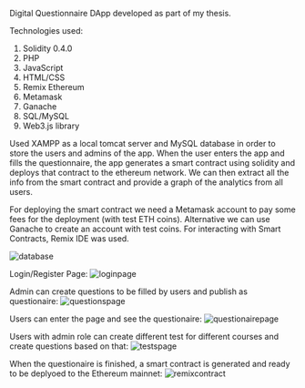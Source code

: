 Digital Questionnaire DApp developed as part of my thesis. 

Technologies used: 

  1. Solidity 0.4.0
  2. PHP
  3. JavaScript
  4. HTML/CSS
  5. Remix Ethereum
  6. Metamask
  7. Ganache
  8. SQL/MySQL
  9. Web3.js library

Used XAMPP as a local tomcat server and MySQL database in order to store the users and admins of the app. When the user enters the app and fills the questionnaire, the app generates a smart contract using solidity and deploys that contract to the ethereum network.
We can then extract all the info from the smart contract and provide a graph of the analytics from all users.

For deploying the smart contract we need a Metamask account to pay some fees for the deployment (with test ETH coins). Alternative we can use Ganache to create an account with test coins.
For interacting with Smart Contracts, Remix IDE was used.


![database](https://github.com/savvaserm/Digital-Questionnaire-Dapp/assets/39909089/aa4b37fc-58a3-4280-98c0-e8f328bf5063)

Login/Register Page:
![loginpage](https://github.com/savvaserm/Digital-Questionnaire-Dapp/assets/39909089/b4d3cc49-962f-43b3-9726-c6fbcaa5f34c)

Admin can create questions to be filled by users and publish as questionaire:
![questionspage](https://github.com/savvaserm/Digital-Questionnaire-Dapp/assets/39909089/e9e9b2bf-f92f-4521-92e5-5d66b0adcb33)

Users can enter the page and see the questionaire:
![questionairepage](https://github.com/savvaserm/Digital-Questionnaire-Dapp/assets/39909089/35bd3847-7ebd-4c35-ad78-3bb23b08ae72)

Users with admin role can create different test for different courses and create questions based on that:
![testspage](https://github.com/savvaserm/Digital-Questionnaire-Dapp/assets/39909089/c2aa28f6-1a5e-4ec5-b714-51ee71a20584)

When the questionaire is finished, a smart contract is generated and ready to be deplyoed to the Ethereum mainnet:
![remixcontract](https://github.com/savvaserm/Digital-Questionnaire-Dapp/assets/39909089/884b2862-0995-46e4-98e7-5369d6f489cf)


